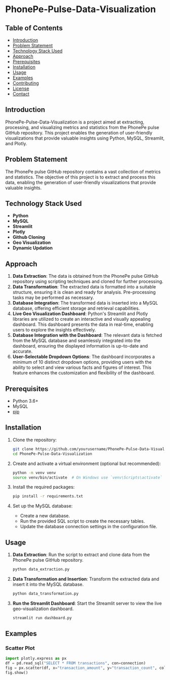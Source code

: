 # PhonePe-Pulse-Data-Visualization

## Table of Contents
- [Introduction](#introduction)
- [Problem Statement](#problem-statement)
- [Technology Stack Used](#technology-stack-used)
- [Approach](#approach)
- [Prerequisites](#prerequisites)
- [Installation](#installation)
- [Usage](#usage)
- [Examples](#examples)
- [Contributing](#contributing)
- [License](#license)
- [Contact](#contact)

## Introduction
PhonePe-Pulse-Data-Visualization is a project aimed at extracting, processing, and visualizing metrics and statistics from the PhonePe pulse GitHub repository. This project enables the generation of user-friendly visualizations that provide valuable insights using Python, MySQL, Streamlit, and Plotly.

## Problem Statement
The PhonePe pulse GitHub repository contains a vast collection of metrics and statistics. The objective of this project is to extract and process this data, enabling the generation of user-friendly visualizations that provide valuable insights.

## Technology Stack Used
- **Python**
- **MySQL**
- **Streamlit**
- **Plotly**
- **Github Cloning**
- **Geo Visualization**
- **Dynamic Updation**

## Approach
1. **Data Extraction**: The data is obtained from the PhonePe pulse GitHub repository using scripting techniques and cloned for further processing.
2. **Data Transformation**: The extracted data is formatted into a suitable structure, ensuring it is clean and ready for analysis. Pre-processing tasks may be performed as necessary.
3. **Database Integration**: The transformed data is inserted into a MySQL database, offering efficient storage and retrieval capabilities.
4. **Live Geo Visualization Dashboard**: Python's Streamlit and Plotly libraries are utilized to create an interactive and visually appealing dashboard. This dashboard presents the data in real-time, enabling users to explore the insights effectively.
5. **Database Integration with the Dashboard**: The relevant data is fetched from the MySQL database and seamlessly integrated into the dashboard, ensuring the displayed information is up-to-date and accurate.
6. **User-Selectable Dropdown Options**: The dashboard incorporates a minimum of 10 distinct dropdown options, providing users with the ability to select and view various facts and figures of interest. This feature enhances the customization and flexibility of the dashboard.

## Prerequisites
- Python 3.6+
- MySQL
- [pip](https://pip.pypa.io/en/stable/installation/)

## Installation
1. Clone the repository:
    ```bash
    git clone https://github.com/yourusername/PhonePe-Pulse-Data-Visualization.git
    cd PhonePe-Pulse-Data-Visualization
    ```

2. Create and activate a virtual environment (optional but recommended):
    ```bash
    python -m venv venv
    source venv/bin/activate  # On Windows use `venv\Scripts\activate`
    ```

3. Install the required packages:
    ```bash
    pip install -r requirements.txt
    ```

4. Set up the MySQL database:
    - Create a new database.
    - Run the provided SQL script to create the necessary tables.
    - Update the database connection settings in the configuration file.

## Usage
1. **Data Extraction**: Run the script to extract and clone data from the PhonePe pulse GitHub repository.
    ```bash
    python data_extraction.py
    ```

2. **Data Transformation and Insertion**: Transform the extracted data and insert it into the MySQL database.
    ```bash
    python data_transformation.py
    ```

3. **Run the Streamlit Dashboard**: Start the Streamlit server to view the live geo-visualization dashboard.
    ```bash
    streamlit run dashboard.py
    ```

## Examples
### Scatter Plot
```python
import plotly.express as px
df = pd.read_sql("SELECT * FROM transactions", con=connection)
fig = px.scatter(df, x="transaction_amount", y="transaction_count", color="state", title="Scatter Plot")
fig.show()
